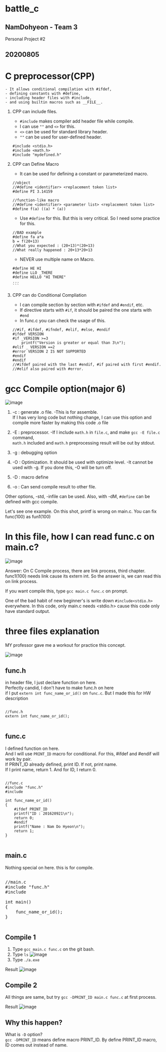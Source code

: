 # battle_c
## NamDohyeon - Team 3
Personal Project #2

## 20200805

# C preprocessor(CPP)
    - It allows conditional compilation with #ifdef,
    - defining constants with #define,
    - including header files with #include,
    - and using builtin macros such as __FILE__. 
    
1. CPP can include files.
    
    - `#include` makes compiler add header file while compile.<br>
    - I can use `""` and `<>` for this. <br>
    - `<>` can be used for standard library header.<br>
    - `""` can be used for user-defined header.<br>
    
    ```
    #include <stdio.h>
    #include <math.h>
    #include "mydefined.h"
    ```

2. CPP can Define Macro

    - It can be used for defining a constant or parameterized macro.<br>
    
    ```
    //object
    //#define <identifier> <replacement token list>
    #define PI 3.14159

    //function-like macro
    //#define <identifier> <parameter list> <replacement token list>
    #define f(a) ((a) * (a))
    ```
    - Use `#define` for this. But this is very critical. So I need some practice for this.<br>
    
    ```
    //BAD example
    #define fa a*a
    b = f(20+13)
    //What you expected : (20+13)*(20+13)
    //What really happened : 20+13*20+13
    
    ```
    
    - NEVER use multiple name on Macro.<br>
    
    ````
    #define HE HI
    #define LLO _THERE
    #define HELLO "HI THERE"
    ...
    ```

3. CPP can do Conditional Compliation

    - I can compile section by section with `#ifdef` and `#endif`, etc.<br>
    - If directive starts with `#if`, it should be paired the one starts with `#end`<br>
    - In func.c you can check the usage of this.<br>
    
    ```
    //#if, #ifdef, #ifndef, #elif, #else, #endif
    #ifdef VERSION
    #if _VERSION >=3
        printf("Version is greater or equal than 3\n");
    #elif _ VERSION ==2
    #error VERSION 2 IS NOT SUPPORTED
    #endif
    #endif
    //#ifdef paired with the last #endif, #if paired with first #endif.
    //#elif also paired with #error.
    ```
# gcc Compile option(major 6)

![image](/uploads/0082faefd87276c0fd22a125248fa556/image.png)

1. -c : generate .o file.
    -This is for assemble.<br>
    If I has very long code but nothing change, I can use this option and compile more faster by  making this code .o file


2. -E : preprocessor.
    -If I include `math.h` in `file.c`, and make `gcc -E file.c` command, <br>
    `math.h` included and `math.h` preprocessing result will be out by stdout.


3. -g : debugging option


4. -O : Optimization. It should be used with optimize level.
    -It cannot be used with -g. If you done this, -O will be turn off.


5. -D : macro define


6. -o : Can send compile result to other file.


Other options, -std, -infile can be used.
Also, with -dM, `#define` can be defined with gcc compile.

Let's see one example. On this shot, printf is wrong on main.c. You can fix func(100) as fun1(100)

# In this file, how I can read func.c on main.c?

![image](/uploads/699f8d16b801fea24a9e467f35ba482b/image.png)



Answer: On C Compile process, there are link process, third chapter.
func1(100) needs link cause its extern int.
So the answer is, we can read this on link process.

If you want compile this, type `gcc main.c func.c` on prompt.

One of the bad habit of new beginner's is write down `#include<stdio.h>` everywhere.
In this code, only main.c needs <stdio.h> cause this code only have standard output.

# three files explanation

MY professor gave me a workout for practice this concept.

![image](/uploads/f4aa3590a685735fc8aeaaeb58aea462/image.png)

## func.h

in header file, I just declare function on here.<br>
Perfectly candid, I don't have to make func.h on here<br> 
if I put `extern int func_name_or_id()` on `func.c`.
But I made this for HW description

<pre>
<code>
//func.h
extern int func_name_or_id();
</code>
</pre>

## func.c

I defined function on here. <br>
And I will use `PRINT_ID` macro for conditional. For this, #ifdef and #endif will work by pair.<br>
If PRINT_ID already defined, print ID. If not, print name.<br>
If I print name, return 1. And for ID, I return 0.

<pre>
<code>
//func.c
#include "func.h"
#include <stdio.h>

int func_name_or_id()
{
    #ifdef PRINT_ID
	printf("ID : 201620921\n");
	return 0;
    #endif
	printf("Name : Nam Do Hyeon\n");
	return 1;
}
</code>
</pre>

## main.c

Nothing special on here. this is for compile. 

<pre>
</code>
//main.c
#include "func.h"
#include <stdio.h>

int main()
{
    func_name_or_id();
}
</code>
</pre>

## Compile 1
1. Type `gcc main.c func.c` on the git bash. 
2. Type `ls` 
    ![image](/uploads/e4e747409d8075480e46ef9298ae133f/image.png)
3. Type `./a.exe`

Result
    ![image](/uploads/6460bb521b618515b330d4b1350a18f7/image.png)

## Compile 2
All things are same, but try `gcc -DPRINT_ID main.c func.c` at first process.

Result
    ![image](/uploads/1a35eb3c417204d252453200648790bc/image.png)

## Why this happen?

What is `-D` option?<br> 
`gcc -DPRINT_ID` means define macro PRINT_ID. By define PRINT_ID macro, ID comes out instead of name.